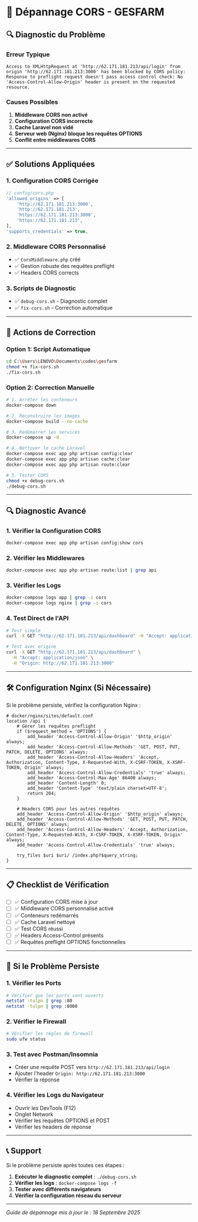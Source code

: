 # 🚨 Dépannage CORS - GESFARM

## 🔍 **Diagnostic du Problème**

### **Erreur Typique**
```
Access to XMLHttpRequest at 'http://62.171.181.213/api/login' from origin 'http://62.171.181.213:3000' has been blocked by CORS policy: Response to preflight request doesn't pass access control check: No 'Access-Control-Allow-Origin' header is present on the requested resource.
```

### **Causes Possibles**
1. **Middleware CORS non activé**
2. **Configuration CORS incorrecte**
3. **Cache Laravel non vidé**
4. **Serveur web (Nginx) bloque les requêtes OPTIONS**
5. **Conflit entre middlewares CORS**

---

## ✅ **Solutions Appliquées**

### **1. Configuration CORS Corrigée**
```php
// config/cors.php
'allowed_origins' => [
    'http://62.171.181.213:3000',
    'http://62.171.181.213',
    'https://62.171.181.213:3000',
    'https://62.171.181.213',
],
'supports_credentials' => true,
```

### **2. Middleware CORS Personnalisé**
- ✅ `CorsMiddleware.php` créé
- ✅ Gestion robuste des requêtes preflight
- ✅ Headers CORS corrects

### **3. Scripts de Diagnostic**
- ✅ `debug-cors.sh` - Diagnostic complet
- ✅ `fix-cors.sh` - Correction automatique

---

## 🚀 **Actions de Correction**

### **Option 1: Script Automatique**
```bash
cd C:\Users\LENOVO\Documents\codes\gesfarm
chmod +x fix-cors.sh
./fix-cors.sh
```

### **Option 2: Correction Manuelle**
```bash
# 1. Arrêter les conteneurs
docker-compose down

# 2. Reconstruire les images
docker-compose build --no-cache

# 3. Redémarrer les services
docker-compose up -d

# 4. Nettoyer le cache Laravel
docker-compose exec app php artisan config:clear
docker-compose exec app php artisan cache:clear
docker-compose exec app php artisan route:clear

# 5. Tester CORS
chmod +x debug-cors.sh
./debug-cors.sh
```

---

## 🔍 **Diagnostic Avancé**

### **1. Vérifier la Configuration CORS**
```bash
docker-compose exec app php artisan config:show cors
```

### **2. Vérifier les Middlewares**
```bash
docker-compose exec app php artisan route:list | grep api
```

### **3. Vérifier les Logs**
```bash
docker-compose logs app | grep -i cors
docker-compose logs nginx | grep -i cors
```

### **4. Test Direct de l'API**
```bash
# Test simple
curl -X GET "http://62.171.181.213/api/dashboard" -H "Accept: application/json"

# Test avec origine
curl -X GET "http://62.171.181.213/api/dashboard" \
  -H "Accept: application/json" \
  -H "Origin: http://62.171.181.213:3000"
```

---

## 🛠️ **Configuration Nginx (Si Nécessaire)**

Si le problème persiste, vérifiez la configuration Nginx :

```nginx
# docker/nginx/sites/default.conf
location /api {
    # Gérer les requêtes preflight
    if ($request_method = 'OPTIONS') {
        add_header 'Access-Control-Allow-Origin' '$http_origin' always;
        add_header 'Access-Control-Allow-Methods' 'GET, POST, PUT, PATCH, DELETE, OPTIONS' always;
        add_header 'Access-Control-Allow-Headers' 'Accept, Authorization, Content-Type, X-Requested-With, X-CSRF-TOKEN, X-XSRF-TOKEN, Origin' always;
        add_header 'Access-Control-Allow-Credentials' 'true' always;
        add_header 'Access-Control-Max-Age' 86400 always;
        add_header 'Content-Length' 0;
        add_header 'Content-Type' 'text/plain charset=UTF-8';
        return 204;
    }
    
    # Headers CORS pour les autres requêtes
    add_header 'Access-Control-Allow-Origin' '$http_origin' always;
    add_header 'Access-Control-Allow-Methods' 'GET, POST, PUT, PATCH, DELETE, OPTIONS' always;
    add_header 'Access-Control-Allow-Headers' 'Accept, Authorization, Content-Type, X-Requested-With, X-CSRF-TOKEN, X-XSRF-TOKEN, Origin' always;
    add_header 'Access-Control-Allow-Credentials' 'true' always;
    
    try_files $uri $uri/ /index.php?$query_string;
}
```

---

## 📋 **Checklist de Vérification**

- [ ] ✅ Configuration CORS mise à jour
- [ ] ✅ Middleware CORS personnalisé activé
- [ ] ✅ Conteneurs redémarrés
- [ ] ✅ Cache Laravel nettoyé
- [ ] ✅ Test CORS réussi
- [ ] ✅ Headers Access-Control présents
- [ ] ✅ Requêtes preflight OPTIONS fonctionnelles

---

## 🚨 **Si le Problème Persiste**

### **1. Vérifier les Ports**
```bash
# Vérifier que les ports sont ouverts
netstat -tulpn | grep :80
netstat -tulpn | grep :8000
```

### **2. Vérifier le Firewall**
```bash
# Vérifier les règles de firewall
sudo ufw status
```

### **3. Test avec Postman/Insomnia**
- Créer une requête POST vers `http://62.171.181.213/api/login`
- Ajouter l'header `Origin: http://62.171.181.213:3000`
- Vérifier la réponse

### **4. Vérifier les Logs du Navigateur**
- Ouvrir les DevTools (F12)
- Onglet Network
- Vérifier les requêtes OPTIONS et POST
- Vérifier les headers de réponse

---

## 📞 **Support**

Si le problème persiste après toutes ces étapes :

1. **Exécuter le diagnostic complet** : `./debug-cors.sh`
2. **Vérifier les logs** : `docker-compose logs -f`
3. **Tester avec différents navigateurs**
4. **Vérifier la configuration réseau du serveur**

---

*Guide de dépannage mis à jour le : 18 Septembre 2025*
